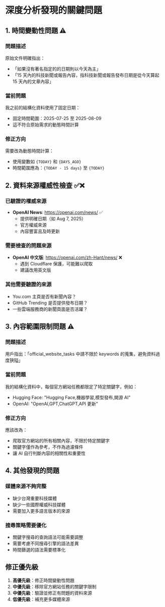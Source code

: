 # 深度分析發現的關鍵問題

## 1. 時間變動性問題 ⚠️

### 問題描述
原始文件明確指出：
- 「如果沒有著名指定的的日期則以今天為主」
- 「15 天內的科技新聞或報告內容，指科技新聞或報告發布日期是從今天算起 15 天內的文章內容」

### 當前問題
我之前的結構化資料使用了固定日期：
- 固定時間範圍：2025-07-25 至 2025-08-09
- 這不符合原始需求的動態時間計算

### 修正方向
需要改為動態時間計算：
- 使用變數如 `{TODAY}` 和 `{DAYS_AGO}`
- 時間範圍應為：`{TODAY - 15 days}` 至 `{TODAY}`

## 2. 資料來源權威性檢查 ✅❌

### 已驗證的權威來源
- **OpenAI News**: https://openai.com/news/ ✅
  - 提供明確日期（如 Aug 7, 2025）
  - 官方權威來源
  - 內容豐富且及時更新

### 需要檢查的問題來源
- **OpenAI 中文版**: https://openai.com/zh-Hant/news/ ❌
  - 遇到 Cloudflare 保護，可能難以爬取
  - 建議改用英文版

### 其他需要驗證的來源
- You.com 主頁是否有新聞內容？
- GitHub Trending 是否提供發布日期？
- 一些雲端服務商的新聞頁面是否活躍？

## 3. 內容範圍限制問題 ⚠️

### 問題描述
用戶指出：「official_website_tasks 中請不限於 keywords 的蒐集，避免資料過度狹隘」

### 當前問題
我的結構化資料中，每個官方網站任務都限定了特定關鍵字，例如：
- Hugging Face: "Hugging Face,機器學習,模型發布,開源 AI"
- OpenAI: "OpenAI,GPT,ChatGPT,API 更新"

### 修正方向
應該改為：
- 爬取官方網站的所有相關內容，不限於特定關鍵字
- 關鍵字僅作為參考，不作為過濾條件
- 讓 AI 自行判斷內容的相關性和重要性

## 4. 其他發現的問題

### 媒體來源不夠完整
- 缺少台灣重要科技媒體
- 缺少一些國際權威科技媒體
- 需要加入更多語言版本的來源

### 搜尋策略需要優化
- 關鍵字搜尋的查詢語法可能需要調整
- 需要考慮不同搜尋引擎的語法差異
- 時間篩選的語法需要標準化

## 修正優先級

1. **高優先級**：修正時間變動性問題
2. **中優先級**：移除官方網站任務的關鍵字限制
3. **中優先級**：驗證並修正有問題的資料來源
4. **低優先級**：補充更多媒體來源

